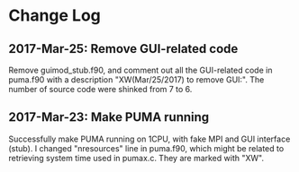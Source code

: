 # Change Log

## 2017-Mar-25: Remove GUI-related code
Remove guimod_stub.f90, and comment out all the GUI-related code in puma.f90 with a description "XW(Mar/25/2017) to remove GUI:". The number of source code were shinked from 7 to 6.

## 2017-Mar-23: Make PUMA running

Successfully make PUMA running on 1CPU, with fake MPI and GUI interface (stub). 
I changed "nresources" line in puma.f90, which might be related to retrieving system time used in pumax.c.
They are marked with "XW".
